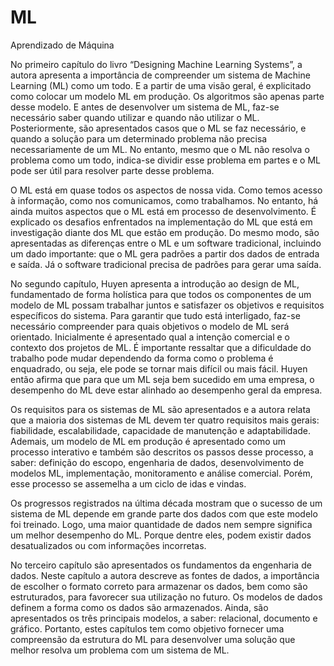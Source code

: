 # ML
Aprendizado de Máquina

No primeiro capítulo do livro “Designing Machine Learning Systems”, a autora apresenta a importância de compreender um sistema de Machine Learning (ML) como um todo. E a partir de uma visão geral, é explicitado como colocar um modelo ML em produção. Os algoritmos são apenas parte desse modelo. E antes de desenvolver um sistema de ML, faz-se necessário saber quando utilizar e quando não utilizar o ML. Posteriormente, são apresentados casos que o ML se faz necessário, e quando a solução para um determinado problema não precisa necessariamente de um ML. No entanto, mesmo que o ML não resolva o problema como um todo, indica-se dividir esse problema em partes e o ML pode ser útil para resolver parte desse problema.

O ML está em quase todos os aspectos de nossa vida. Como temos acesso à informação, como nos comunicamos, como trabalhamos. No entanto, há ainda muitos aspectos que o ML está em processo de desenvolvimento. É explicado os desafios enfrentados na implementação do ML que está em investigação diante dos ML que estão em produção. Do mesmo modo, são apresentadas as diferenças entre o ML e um software tradicional, incluindo um dado importante: que o ML gera padrões a partir dos dados de entrada e saída. Já o software tradicional precisa de padrões para gerar uma saída.

No segundo capítulo, Huyen apresenta a introdução ao design de ML, fundamentado de forma holística para que todos os componentes de um modelo de ML possam trabalhar juntos e satisfazer os objetivos e requisitos específicos do sistema. Para garantir que tudo está interligado, faz-se necessário compreender para quais objetivos o modelo de ML será orientado. Inicialmente é apresentado qual a intenção comercial e o contexto dos projetos de ML. É importante ressaltar que a dificuldade do trabalho pode mudar dependendo da forma como o problema é enquadrado, ou seja, ele pode se tornar mais difícil ou mais fácil. Huyen então afirma que para que um ML seja bem sucedido em uma empresa, o desempenho do ML deve estar alinhado ao desempenho geral da empresa.

Os requisitos para os sistemas de ML são apresentados e a autora relata que a maioria dos sistemas de ML devem ter quatro requisitos mais gerais: fiabilidade, escalabilidade, capacidade de manutenção e adaptabilidade. Ademais, um modelo de ML em produção é apresentado como um processo interativo e também são descritos os passos desse processo, a saber: definição do escopo, engenharia de dados, desenvolvimento de modelos ML, implementação, monitoramento e análise comercial. Porém, esse processo se assemelha a um ciclo de idas e vindas.

Os progressos registrados na última década mostram que o sucesso de um sistema de ML depende em grande parte dos dados com que este modelo foi treinado. Logo, uma maior quantidade de dados nem sempre significa um melhor desempenho do ML. Porque dentre eles, podem existir dados desatualizados ou com informações incorretas.

No terceiro capítulo são apresentados os fundamentos da engenharia de dados. Neste capítulo a autora descreve as fontes de dados, a importância de escolher o formato correto para armazenar os dados, bem como são estruturados, para favorecer sua utilização no futuro. Os modelos de dados definem a forma como os dados são armazenados. Ainda, são apresentados os três principais modelos, a saber: relacional, documento e gráfico. Portanto, estes capítulos tem como objetivo fornecer uma compreensão da estrutura do ML para desenvolver uma solução que melhor resolva um problema com um sistema de ML. 
